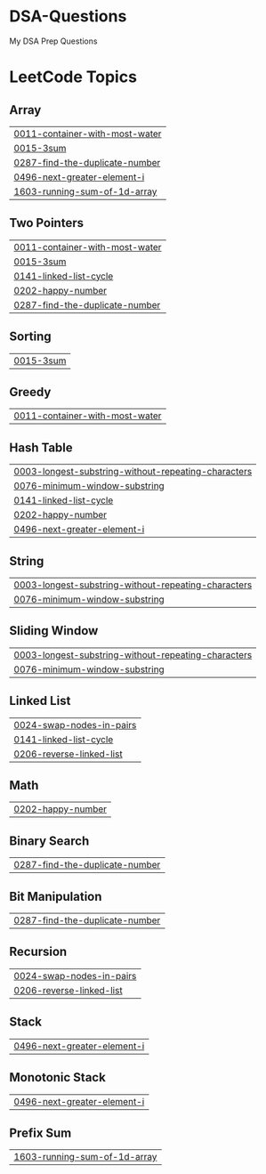 # DSA-Questions
My DSA Prep Questions

<!---LeetCode Topics Start-->
# LeetCode Topics
## Array
|  |
| ------- |
| [0011-container-with-most-water](https://github.com/Mr-RohitNooB/DSA-Questions/tree/master/0011-container-with-most-water) |
| [0015-3sum](https://github.com/Mr-RohitNooB/DSA-Questions/tree/master/0015-3sum) |
| [0287-find-the-duplicate-number](https://github.com/Mr-RohitNooB/DSA-Questions/tree/master/0287-find-the-duplicate-number) |
| [0496-next-greater-element-i](https://github.com/Mr-RohitNooB/DSA-Questions/tree/master/0496-next-greater-element-i) |
| [1603-running-sum-of-1d-array](https://github.com/Mr-RohitNooB/DSA-Questions/tree/master/1603-running-sum-of-1d-array) |
## Two Pointers
|  |
| ------- |
| [0011-container-with-most-water](https://github.com/Mr-RohitNooB/DSA-Questions/tree/master/0011-container-with-most-water) |
| [0015-3sum](https://github.com/Mr-RohitNooB/DSA-Questions/tree/master/0015-3sum) |
| [0141-linked-list-cycle](https://github.com/Mr-RohitNooB/DSA-Questions/tree/master/0141-linked-list-cycle) |
| [0202-happy-number](https://github.com/Mr-RohitNooB/DSA-Questions/tree/master/0202-happy-number) |
| [0287-find-the-duplicate-number](https://github.com/Mr-RohitNooB/DSA-Questions/tree/master/0287-find-the-duplicate-number) |
## Sorting
|  |
| ------- |
| [0015-3sum](https://github.com/Mr-RohitNooB/DSA-Questions/tree/master/0015-3sum) |
## Greedy
|  |
| ------- |
| [0011-container-with-most-water](https://github.com/Mr-RohitNooB/DSA-Questions/tree/master/0011-container-with-most-water) |
## Hash Table
|  |
| ------- |
| [0003-longest-substring-without-repeating-characters](https://github.com/Mr-RohitNooB/DSA-Questions/tree/master/0003-longest-substring-without-repeating-characters) |
| [0076-minimum-window-substring](https://github.com/Mr-RohitNooB/DSA-Questions/tree/master/0076-minimum-window-substring) |
| [0141-linked-list-cycle](https://github.com/Mr-RohitNooB/DSA-Questions/tree/master/0141-linked-list-cycle) |
| [0202-happy-number](https://github.com/Mr-RohitNooB/DSA-Questions/tree/master/0202-happy-number) |
| [0496-next-greater-element-i](https://github.com/Mr-RohitNooB/DSA-Questions/tree/master/0496-next-greater-element-i) |
## String
|  |
| ------- |
| [0003-longest-substring-without-repeating-characters](https://github.com/Mr-RohitNooB/DSA-Questions/tree/master/0003-longest-substring-without-repeating-characters) |
| [0076-minimum-window-substring](https://github.com/Mr-RohitNooB/DSA-Questions/tree/master/0076-minimum-window-substring) |
## Sliding Window
|  |
| ------- |
| [0003-longest-substring-without-repeating-characters](https://github.com/Mr-RohitNooB/DSA-Questions/tree/master/0003-longest-substring-without-repeating-characters) |
| [0076-minimum-window-substring](https://github.com/Mr-RohitNooB/DSA-Questions/tree/master/0076-minimum-window-substring) |
## Linked List
|  |
| ------- |
| [0024-swap-nodes-in-pairs](https://github.com/Mr-RohitNooB/DSA-Questions/tree/master/0024-swap-nodes-in-pairs) |
| [0141-linked-list-cycle](https://github.com/Mr-RohitNooB/DSA-Questions/tree/master/0141-linked-list-cycle) |
| [0206-reverse-linked-list](https://github.com/Mr-RohitNooB/DSA-Questions/tree/master/0206-reverse-linked-list) |
## Math
|  |
| ------- |
| [0202-happy-number](https://github.com/Mr-RohitNooB/DSA-Questions/tree/master/0202-happy-number) |
## Binary Search
|  |
| ------- |
| [0287-find-the-duplicate-number](https://github.com/Mr-RohitNooB/DSA-Questions/tree/master/0287-find-the-duplicate-number) |
## Bit Manipulation
|  |
| ------- |
| [0287-find-the-duplicate-number](https://github.com/Mr-RohitNooB/DSA-Questions/tree/master/0287-find-the-duplicate-number) |
## Recursion
|  |
| ------- |
| [0024-swap-nodes-in-pairs](https://github.com/Mr-RohitNooB/DSA-Questions/tree/master/0024-swap-nodes-in-pairs) |
| [0206-reverse-linked-list](https://github.com/Mr-RohitNooB/DSA-Questions/tree/master/0206-reverse-linked-list) |
## Stack
|  |
| ------- |
| [0496-next-greater-element-i](https://github.com/Mr-RohitNooB/DSA-Questions/tree/master/0496-next-greater-element-i) |
## Monotonic Stack
|  |
| ------- |
| [0496-next-greater-element-i](https://github.com/Mr-RohitNooB/DSA-Questions/tree/master/0496-next-greater-element-i) |
## Prefix Sum
|  |
| ------- |
| [1603-running-sum-of-1d-array](https://github.com/Mr-RohitNooB/DSA-Questions/tree/master/1603-running-sum-of-1d-array) |
<!---LeetCode Topics End-->